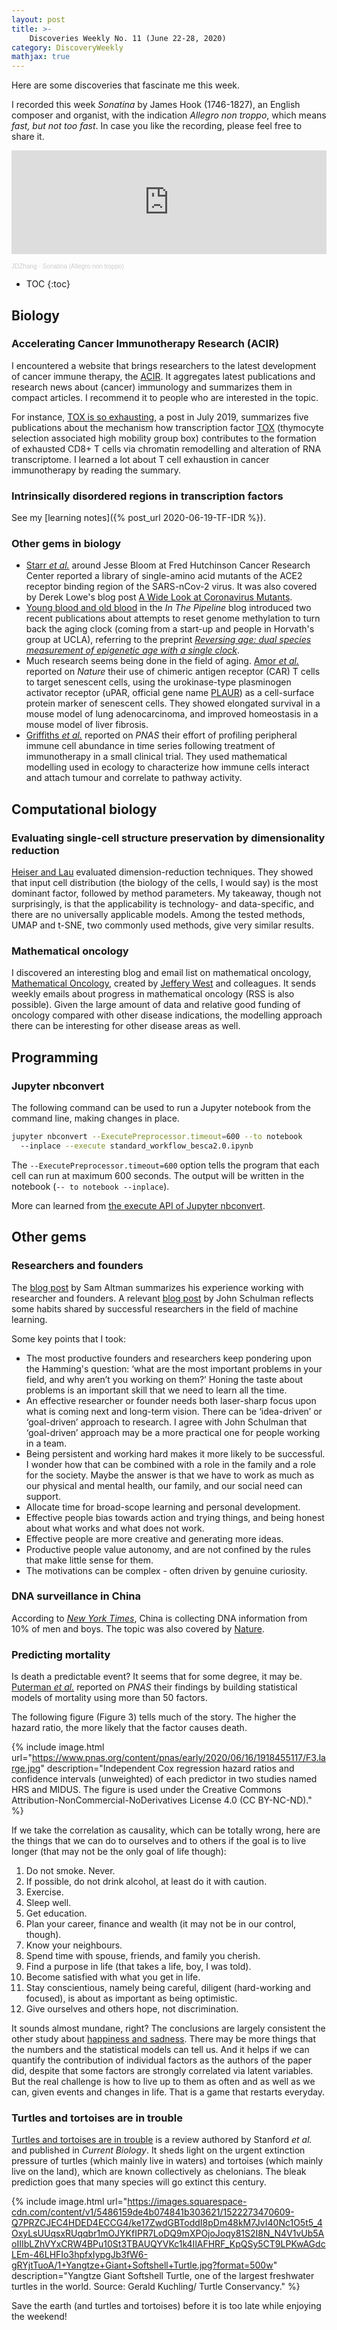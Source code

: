 ```yaml
---
layout: post
title: >-
    Discoveries Weekly No. 11 (June 22-28, 2020)
category: DiscoveryWeekly
mathjax: true
---
```


Here are some discoveries that fascinate me this week.

I recorded this week *Sonatina* by James Hook (1746-1827), an English composer
and organist, with the indication *Allegro non troppo*, which means *fast, but
not too fast*. In case you like the recording, please feel free to share it.

<p>

<iframe width="100%" height="166" scrolling="no" frameborder="no"
allow="autoplay"
src="https://w.soundcloud.com/player/?url=https%3A//api.soundcloud.com/tracks/845512129&color=%23ff5500&auto_play=false&hide_related=false&show_comments=true&show_user=true&show_reposts=false&show_teaser=true"></iframe><div
style="font-size: 10px; color: #cccccc;line-break: anywhere;word-break:
normal;overflow: hidden;white-space: nowrap;text-overflow: ellipsis;
font-family: Interstate,Lucida Grande,Lucida Sans Unicode,Lucida
Sans,Garuda,Verdana,Tahoma,sans-serif;font-weight: 100;"><a
href="https://soundcloud.com/jdzhang" title="JDZhang" target="_blank"
style="color: #cccccc; text-decoration: none;">JDZhang</a> · <a
href="https://soundcloud.com/jdzhang/20200614-sonatina" title="Sonatina (Allegro
non troppo)" target="_blank" style="color: #cccccc; text-decoration:
none;">Sonatina (Allegro non troppo)</a></div>

</p>

* TOC
{:toc}

## Biology

### Accelerating Cancer Immunotherapy Research (ACIR)

I encountered a website that brings researchers to the latest development of
cancer immune therapy, the [ACIR](http://acir.org). It aggregates latest
publications and research news about (cancer) immunology and summarizes them in
compact articles. I recommend it to people who are interested in the topic.

For instance, [TOX is so
exhausting](https://acir.org/weekly-digests/2019/july/tox-is-so-exhausting), a
post in July 2019, summarizes five publications about the mechanism how
transcription factor [TOX](https://www.ncbi.nlm.nih.gov/gene/9760) (thymocyte
selection associated high mobility group box) contributes to the formation of
exhausted CD8+ T cells via chromatin remodelling and alteration of RNA
transcriptome. I learned a lot about T cell exhaustion in cancer immunotherapy
by reading the summary.

### Intrinsically disordered regions in transcription factors

See my [learning notes]({% post_url 2020-06-19-TF-IDR %}).

### Other gems in biology

* [Starr *et al.*](https://www.biorxiv.org/content/10.1101/2020.06.17.157982v1)
    around Jesse Bloom at Fred Hutchinson Cancer Research Center reported a
    library of single-amino acid mutants of the ACE2 receptor binding region of
    the SARS-nCov-2 virus. It was also covered by Derek Lowe's blog post [A Wide
    Look at Coronavirus
    Mutants](https://blogs.sciencemag.org/pipeline/archives/2020/06/19/a-wide-look-at-coronavirus-mutants).
* [Young blood and old
    blood](https://blogs.sciencemag.org/pipeline/archives/2020/06/12/young-blood-and-old-blood)
    in the *In The Pipeline* blog introduced two recent publications about
    attempts to reset genome methylation to turn back the aging clock (coming
    from a start-up and people in Horvath's group at UCLA), referring to the
    preprint [*Reversing age: dual species measurement of epigenetic age with a
    single clock*](https://www.biorxiv.org/content/10.1101/2020.05.07.082917v1).
* Much research seems being done in the field of aging. [Amor *et
    al.*](https://www.nature.com/articles/s41586-020-2403-9) reported on
    *Nature* their use of chimeric antigen receptor (CAR) T cells to target
    senescent cells, using the urokinase-type plasminogen activator receptor
    (uPAR, official gene name [PLAUR](https://www.ncbi.nlm.nih.gov/gene/5329))
    as a cell-surface protein marker of senescent cells. They showed elongated
    survival in a mouse model of lung adenocarcinoma, and improved homeostasis
    in a mouse model of liver fibrosis.
* [Griffiths *et al.*](https://www.pnas.org/content/early/2020/06/19/1918937117)
    reported on *PNAS* their effort of profiling peripheral immune cell
    abundance in time series following treatment of immunotherapy in a small
    clinical trial. They used mathematical modelling used in ecology to
    characterize how immune cells interact and attach tumour and correlate to
    pathway activity.

## Computational biology

### Evaluating single-cell structure preservation by dimensionality reduction

[Heiser and
Lau](https://www.sciencedirect.com/science/article/pii/S2211124720305258)
evaluated dimension-reduction techniques. They showed that input cell
distribution (the biology of the cells, I would say) is the most dominant
factor, followed by method parameters. My takeaway, though not surprisingly, is
that the applicability is technology- and data-specific, and there are no
universally applicable models. Among the tested methods, UMAP and t-SNE, two
commonly used methods, give very similar results.

### Mathematical oncology

I discovered an interesting blog and email list on mathematical oncology,
[Mathematical Oncology](http://mathematical-oncology.org/), created by [Jeffery
West](http://jeffreybwest.com/) and colleagues. It sends weekly emails about
progress in mathematical oncology (RSS is also possible). Given the large amount
of data and relative good funding of oncology compared with other disease
indications, the modelling approach there can be interesting for other disease
areas as well.

## Programming

### Jupyter nbconvert

The following command can be used to run a Jupyter notebook from the command
line, making changes in place.

```bash
jupyter nbconvert --ExecutePreprocessor.timeout=600 --to notebook
  --inplace --execute standard_workflow_besca2.0.ipynb
```

The `--ExecutePreprocessor.timeout=600` option tells the program that each cell
can run at maximum 600 seconds. The output will be written in the notebook (`--
to notebook --inplace`).

More can learned from [the execute API of Jupyter nbconvert](https://nbconvert.readthedocs.io/en/latest/execute_api.html).

## Other gems

### Researchers and founders

The [blog post](https://blog.samaltman.com/researchers-and-founders) by Sam
Altman summarizes his experience working with researcher and founders. A
relevant [blog post](http://joschu.net/blog/opinionated-guide-ml-research.html)
by John Schulman reflects some habits shared by successful researchers in the
field of machine learning.

Some key points that I took:

* The most productive founders and researchers keep pondering upon the Hamming's
  question: &lsquo;what are the most important problems in your field, and why
  aren’t you working on them?&rsquo; Honing the taste about problems is an
  important skill that we need to learn all the time.
* An effective researcher or founder needs both laser-sharp focus upon what is
  coming next and long-term vision. There can be &lsquo;idea-driven&rsquo; or
  &lsquo;goal-driven&rsquo; approach to research. I agree with John Schulman
  that &lsquo;goal-driven&rsquo; approach may be a more practical one for people
  working in a team.
* Being persistent and working hard makes it more likely to be successful. I
  wonder how that can be combined with a role in the family and a role for the
  society. Maybe the answer is that we have to work as much as our physical and
  mental health, our family, and our social need can support.
* Allocate time for broad-scope learning and personal development.
* Effective people bias towards action and trying things, and being honest about
  what works and  what does not work.
* Effective people are more creative and generating more ideas.
* Productive people value autonomy, and are not confined by the rules that make
    little sense for them.
* The motivations can be complex - often driven by genuine curiosity.

### DNA surveillance in China

According to [*New York
Times*](https://www.nytimes.com/2020/06/17/world/asia/China-DNA-surveillance.html),
China is collecting DNA information from 10% of men and boys. The topic was also
covered by
[Nature](https://www.nature.com/news/china-expands-dna-data-grab-in-troubled-western-region-1.22033).

### Predicting mortality

Is death a predictable event? It seems that for some degree, it may be.
[Puterman *et al.*](https://www.pnas.org/content/early/2020/06/16/1918455117)
reported on *PNAS* their findings by building statistical models of mortality
using more than 50 factors.

The following figure (Figure 3) tells much of the story. The higher the hazard
ratio, the more likely that the factor causes death.

{% include image.html
url="https://www.pnas.org/content/pnas/early/2020/06/16/1918455117/F3.large.jpg"
description="Independent Cox regression hazard ratios and confidence intervals
(unweighted) of each predictor in two studies named HRS and MIDUS. The figure is
used under the Creative Commons Attribution-NonCommercial-NoDerivatives License
4.0 (CC BY-NC-ND)."
%}

If we take the correlation as causality, which can be totally wrong, here are
the things that we can do to ourselves and to others if the goal is to live
longer (that may not be the only goal of life though):

1. Do not smoke. Never.
1. If possible, do not drink alcohol, at least do it with caution.
1. Exercise.
1. Sleep well.
1. Get education.
1. Plan your career, finance and wealth (it may not be in our control, though).
1. Know your neighbours.
1. Spend time with spouse, friends, and family you cherish.
1. Find a purpose in life (that takes a life, boy, I was told).
1. Become satisfied with what you get in life.
1. Stay conscientious, namely being careful, diligent (hard-working and
   focused), is about as important as being optimistic.
1. Give ourselves and others hope, not discrimination.

It sounds almost mundane, right? The conclusions are largely consistent the
other study about [happiness and
sadness](https://accio.github.io/discoveryweekly/2020/06/05/dw8-2020KW23.html#happiness-and-sadness-quantified).
There may be more things that the numbers and the statistical models can tell
us. And it helps if we can quantify the contribution of individual factors as
the authors of the paper did, despite that some factors are strongly correlated
via latent variables. But the real challenge is how to live up to them as often
 and as well as we can, given events and changes in life. That is a game that
 restarts everyday.

### Turtles and tortoises are in trouble

[Turtles and tortoises are in
trouble](https://www.sciencedirect.com/science/article/pii/S0960982220306369) is
a review authored by Stanford *et al.* and published in *Current Biology*. It
sheds light on the urgent extinction pressure of turtles (which mainly live in
waters) and tortoises (which mainly live on the land), which are known
collectively as chelonians. The bleak prediction goes that many species will go
extinct this century.

{% include image.html
url="https://images.squarespace-cdn.com/content/v1/5486159de4b074841b303621/1522273470609-Q7PRZCJEC4HDED4ECCG4/ke17ZwdGBToddI8pDm48kM7JvI40Nc1O5t5_4OxyLsUUqsxRUqqbr1mOJYKfIPR7LoDQ9mXPOjoJoqy81S2I8N_N4V1vUb5AoIIIbLZhVYxCRW4BPu10St3TBAUQYVKc1k4IlAFHRF_KpQSy5CT9LPKwAGdcLEm-46LHFIo3hpfxIypgJb3fW6-gRYjtTuoA/1+Yangtze+Giant+Softshell+Turtle.jpg?format=500w"
description="Yangtze Giant Softshell Turtle, one of the largest freshwater
turtles in the world. Source: Gerald Kuchling/ Turtle Conservancy."
%}

Save the earth (and turtles and tortoises) before it is too late while enjoying
the weekend!
